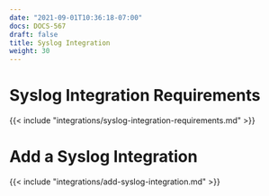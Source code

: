 ```yaml
---
date: "2021-09-01T10:36:18-07:00"
docs: DOCS-567
draft: false
title: Syslog Integration
weight: 30
---
```


# Syslog Integration Requirements

{{< include "integrations/syslog-integration-requirements.md" >}}

# Add a Syslog Integration

{{< include "integrations/add-syslog-integration.md" >}}
